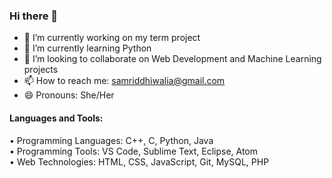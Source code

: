 ### Hi there 👋

- 🔭 I’m currently working on my term project 
- 🌱 I’m currently learning Python
- 👯 I’m looking to collaborate on Web Development and Machine Learning projects
- 📫 How to reach me: samriddhiwalia@gmail.com
- 😄 Pronouns: She/Her

<h4 align="left">Languages and Tools:</h4>
<p align="left"> • Programming Languages: C++, C, Python, Java <br>
• Programming Tools: VS Code, Sublime Text, Eclipse, Atom <br>
• Web Technologies: HTML, CSS, JavaScript, Git, MySQL, PHP </p>

